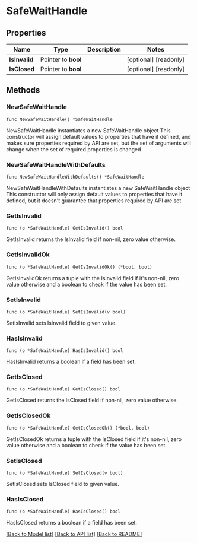 # SafeWaitHandle

## Properties

Name | Type | Description | Notes
------------ | ------------- | ------------- | -------------
**IsInvalid** | Pointer to **bool** |  | [optional] [readonly] 
**IsClosed** | Pointer to **bool** |  | [optional] [readonly] 

## Methods

### NewSafeWaitHandle

`func NewSafeWaitHandle() *SafeWaitHandle`

NewSafeWaitHandle instantiates a new SafeWaitHandle object
This constructor will assign default values to properties that have it defined,
and makes sure properties required by API are set, but the set of arguments
will change when the set of required properties is changed

### NewSafeWaitHandleWithDefaults

`func NewSafeWaitHandleWithDefaults() *SafeWaitHandle`

NewSafeWaitHandleWithDefaults instantiates a new SafeWaitHandle object
This constructor will only assign default values to properties that have it defined,
but it doesn't guarantee that properties required by API are set

### GetIsInvalid

`func (o *SafeWaitHandle) GetIsInvalid() bool`

GetIsInvalid returns the IsInvalid field if non-nil, zero value otherwise.

### GetIsInvalidOk

`func (o *SafeWaitHandle) GetIsInvalidOk() (*bool, bool)`

GetIsInvalidOk returns a tuple with the IsInvalid field if it's non-nil, zero value otherwise
and a boolean to check if the value has been set.

### SetIsInvalid

`func (o *SafeWaitHandle) SetIsInvalid(v bool)`

SetIsInvalid sets IsInvalid field to given value.

### HasIsInvalid

`func (o *SafeWaitHandle) HasIsInvalid() bool`

HasIsInvalid returns a boolean if a field has been set.

### GetIsClosed

`func (o *SafeWaitHandle) GetIsClosed() bool`

GetIsClosed returns the IsClosed field if non-nil, zero value otherwise.

### GetIsClosedOk

`func (o *SafeWaitHandle) GetIsClosedOk() (*bool, bool)`

GetIsClosedOk returns a tuple with the IsClosed field if it's non-nil, zero value otherwise
and a boolean to check if the value has been set.

### SetIsClosed

`func (o *SafeWaitHandle) SetIsClosed(v bool)`

SetIsClosed sets IsClosed field to given value.

### HasIsClosed

`func (o *SafeWaitHandle) HasIsClosed() bool`

HasIsClosed returns a boolean if a field has been set.


[[Back to Model list]](../README.md#documentation-for-models) [[Back to API list]](../README.md#documentation-for-api-endpoints) [[Back to README]](../README.md)


